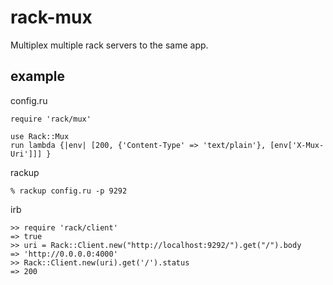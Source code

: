 rack-mux
===========

Multiplex multiple rack servers to the same app.

example
-------

config.ru

    require 'rack/mux'

    use Rack::Mux
    run lambda {|env| [200, {'Content-Type' => 'text/plain'}, [env['X-Mux-Uri']]] }

rackup

    % rackup config.ru -p 9292

irb

    >> require 'rack/client'
    => true
    >> uri = Rack::Client.new("http://localhost:9292/").get("/").body
    => 'http://0.0.0.0:4000'
    >> Rack::Client.new(uri).get('/').status
    => 200
